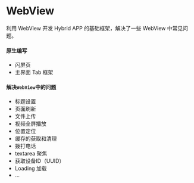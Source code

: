 # WebView
利用 WebView 开发 Hybrid APP 的基础框架，解决了一些 WebView 中常见问题。

#### 原生编写
* 闪屏页
* 主界面 Tab 框架

#### 解决`WebView`中的问题
* 标题设置
* 页面刷新
* 文件上传
* 视频全屏播放
* 位置定位
* 缓存的获取和清理
* 拨打电话
* textarea 聚焦
* 获取设备ID（UUID）
* Loading 加载
* ...

